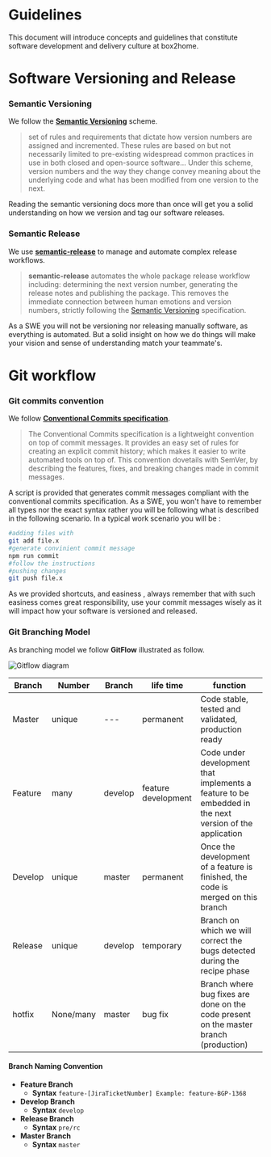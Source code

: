 # Guidelines

This document will introduce concepts and guidelines that constitute software development and delivery culture at box2home.

# Software Versioning and Release 

### Semantic Versioning

We follow the [**Semantic Versioning**](https://semver.org/#summary]) scheme.
> set of rules and requirements that dictate how version numbers are assigned and incremented. These rules are based on but not necessarily limited to pre-existing widespread common practices in use in both closed and open-source software... Under this scheme, version numbers and the way they change convey meaning about the underlying code and what has been modified from one version to the next.

Reading the semantic versioning docs more than once will get you a solid understanding on how we version and tag our software releases. 

### Semantic Release

We use **[semantic-release](https://github.com/semantic-release/semantic-release)** to manage and automate complex release workflows.
>**semantic-release** automates the whole package release workflow including: determining the next version number, generating the release notes and publishing the package.
This removes the immediate connection between human emotions and version numbers, strictly following the [Semantic Versioning](http://semver.org/) specification.

As a SWE you will not be versioning nor releasing manually software, as everything is automated. But a solid insight on how we do things will make your vision and sense of understanding match your teammate's.
# Git workflow

### Git commits convention
We follow **[Conventional Commits specification](https://www.conventionalcommits.org/en/v1.0.0/)**.
>The Conventional Commits specification is a lightweight convention on top of commit messages. It provides an easy set of rules for creating an explicit commit history; which makes it easier to write automated tools on top of. This convention dovetails with SemVer, by describing the features, fixes, and breaking changes made in commit messages.

A script is provided that generates commit messages compliant with the conventional commits specification. 
As a SWE, you won't have to remember all types nor the exact syntax rather you will be following what is described in the following scenario.
In a typical work scenario you will be :
```bash
#adding files with
git add file.x
#generate convinient commit message
npm run commit
#follow the instructions
#pushing changes
git push file.x
```
As we provided shortcuts, and easiness , always remember that with such easiness comes great responsibility, use your commit messages wisely as it will impact how your software is versioned and released.
### Git Branching Model
As branching model we follow **GitFlow**  illustrated as follow.

 ![Gitflow diagram](https://i1.wp.com/lanziani.com/slides/gitflow/images/gitflow_1.png)
 
|Branch | Number |Branch|life time|function
|--|--|--|--|--|
| Master | unique |---|permanent| Code stable, tested and validated, production ready
|Feature |many|develop|feature development|Code under development that implements a feature to be embedded in the next version of the application|
|Develop|unique|master|permanent|Once the development of a feature is finished, the code is merged on this branch|
|Release|unique|develop|temporary|Branch on which we will correct the bugs detected during the recipe phase|
|hotfix|None/many|master|bug fix|Branch where bug fixes are done on the code present on the master branch (production)|

#### Branch Naming Convention
* **Feature Branch**
	* **Syntax**
		 ``feature-[JiraTicketNumber] Example: feature-BGP-1368``
* **Develop Branch**
	* **Syntax**
	``develop``
* **Release Branch**
	* **Syntax**
	``pre/rc``
* **Master Branch**
	* **Syntax**
	``master``